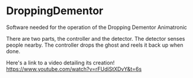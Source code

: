 # DroppingDementor
Software needed for the operation of the Dropping Dementor Animatronic

There are two parts, the controller and the detector. 
The detector senses people nearby.
The controller drops the ghost and reels it back up when done.

Here's a link to a video detailing its creation!
https://www.youtube.com/watch?v=rFUdiStXDvY&t=6s
